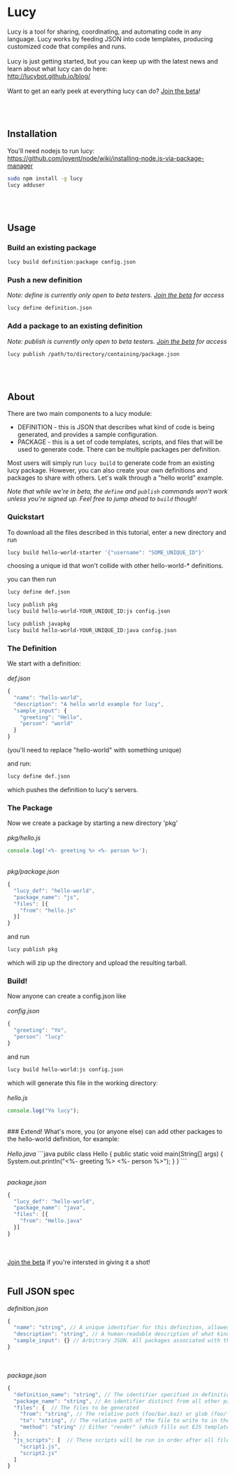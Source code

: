 Lucy
====
Lucy is a tool for sharing, coordinating, and automating code in any language. Lucy works by feeding JSON into code templates, producing customized code that compiles and runs.
<br><br>
Lucy is just getting started, but you can keep up with the latest news and learn about what lucy can do here:<br>
http://lucybot.github.io/blog/
<br><br>
Want to get an early peek at everything lucy can do? <a href="http://lucybot.github.io/blog/">Join the beta</a>!

<br><br>
## Installation
You'll need nodejs to run lucy:<br>
https://github.com/joyent/node/wiki/installing-node.js-via-package-manager

```bash
sudo npm install -g lucy
lucy adduser
```
<br><br>
## Usage
### Build an existing package
```bash
lucy build definition:package config.json
```

### Push a new definition
<i>Note: define is currently only open to beta testers.  <a href="http://lucybot.github.io/blog/">Join the beta</a> for access</i>
```bash
lucy define definition.json
```

### Add a package to an existing definition
<i>Note: publish is currently only open to beta testers. <a href="http://lucybot.github.io/blog/">Join the beta</a> for access</i>
```bash
lucy publish /path/to/directory/containing/package.json
```
<br><br>
## About
There are two main components to a lucy module:<br>
* DEFINITION - this is JSON that describes what kind of code is being generated, and provides a sample configuration.<br>
* PACKAGE - this is a set of code templates, scripts, and files that will be used to generate code. There can be multiple packages per definition.<br>

Most users will simply run ```lucy build``` to generate code from an existing lucy package. However, you can also create your own definitions and packages to share with others. Let's walk through a "hello world" example.

<i>Note that while we're in beta, the ```define``` and ```publish``` commands won't work unless you're signed up. Feel free to jump ahead to ```build``` though!</i>

### Quickstart
To download all the files described in this tutorial, enter a new directory and run
```bash
lucy build hello-world-starter '{"username": "SOME_UNIQUE_ID"}'
```
choosing a unique id that won't collide with other hello-world-* definitions.

you can then run
```bash
lucy define def.json

lucy publish pkg
lucy build hello-world-YOUR_UNIQUE_ID:js config.json

lucy publish javapkg
lucy build hello-world-YOUR_UNIQUE_ID:java config.json
```

### The Definition
We start with a definition:
<br><br><i>def.json</i>
```js
{
  "name": "hello-world",
  "description": "A hello world example for lucy",
  "sample_input": {
    "greeting": "Hello",
    "person": "world"
  }
}
```
(you'll need to replace "hello-world" with something unique)

and run:
```bash
lucy define def.json
```
which pushes the definition to lucy's servers.
<br>
### The Package
Now we create a package by starting a new directory 'pkg'
<br><br><i>pkg/hello.js</i>
```js
console.log('<%- greeting %> <%- person %>');
```

<br><i>pkg/package.json</i>
```js
{
  "lucy_def": "hello-world",
  "package_name": "js",
  "files": [{
    "from": "hello.js"
  }]
}
```

and run
```bash
lucy publish pkg
```
which will zip up the directory and upload the resulting tarball.
<br>
### Build!
Now anyone can create a config.json like
<br><br><i>config.json</i>
```js
{
  "greeting": "Yo",
  "person": "lucy"
}
```

and run
```bash
lucy build hello-world:js config.json
```

which will generate this file in the working directory:
<br><br><i>hello.js</i>
```js
console.log("Yo lucy");
```
<br>
### Extend!
What's more, you (or anyone else) can add other packages to the hello-world definition, for example:
<br><br><i>Hello.java</i>
```java
public class Hello {
  public static void main(String[] args) {
    System.out.println("<%- greeting %> <%- person %>");
  }
}
```

<br><i>package.json</i>
```js
{
  "lucy_def": "hello-world",
  "package_name": "java",
  "files": [{
    "from": "Hello.java"
  }]
}
```
<br><br>
<a href="http://lucybot.github.io/blog/">Join the beta</a> if you're intersted in giving it a shot!
<br><br>

## Full JSON spec
<i>definition.json</i>
```js
{
  "name": "string", // A unique identifier for this definition, allowed chars are alphanumeric and '-'
  "description": "string", // A human-readable description of what kind of code this definition should generate
  "sample_input": {} // Arbitrary JSON. All packages associated with this definition should run without errors if given this as input, and all build inputs will be type-checked against it.
}
```
<br><br>
<i>package.json</i>
```js
{
  "definition_name": "string", // The identifier specified in definition.json
  "package_name": "string", // An identifier distinct from all other packages associated with this definition. Will default to definition_name if unspecified
  "files": {  // The files to be generated
    "from": "string", // The relative path (foo/bar.baz) or glob (foo/*) to read from inside the package directory
    "to": "string", // The relative path of the file to write to in the destination directory. Defaults to "from"
    "method": "string" // Either "render" (which fills out EJS templates) or "copy". Defaults to "render"
  },
  "js_scripts": [  // These scripts will be run in order after all files are generated.
    "script1.js",
    "script2.js"
  ]
}
```
